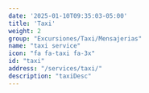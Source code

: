```yaml
---
date: '2025-01-10T09:35:03-05:00'
title: 'Taxi'
weight: 2
group: "Excursiones/Taxi/Mensajerias"
name: "taxi service"
icon: "fa fa-taxi fa-3x"
id: "taxi"
address: "/services/taxi/"
description: "taxiDesc"
---
```

